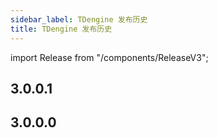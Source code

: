 ```yaml
---
sidebar_label: TDengine 发布历史
title: TDengine 发布历史
---
```


import Release from "/components/ReleaseV3";

## 3.0.0.1

<Release type="tdengine" version="3.0.0.1" />

## 3.0.0.0

<Release type="tdengine" version="3.0.0.0" />

